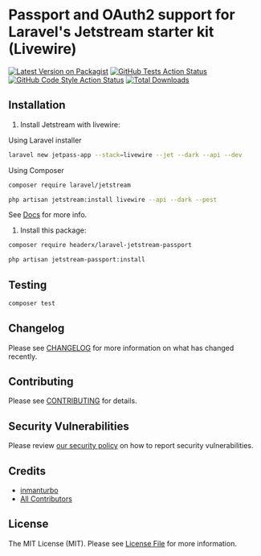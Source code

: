# Passport and OAuth2 support for Laravel's Jetstream starter kit (Livewire)

[![Latest Version on Packagist](https://img.shields.io/packagist/v/headerx/laravel-jetstream-passport.svg?style=flat-square)](https://packagist.org/packages/headerx/laravel-jetstream-passport)
[![GitHub Tests Action Status](https://img.shields.io/github/actions/workflow/status/headerx/laravel-jetstream-passport/run-tests.yml?branch=main&label=tests&style=flat-square)](https://github.com/headerx/laravel-jetstream-passport/actions?query=workflow%3Arun-tests+branch%3Amain)
[![GitHub Code Style Action Status](https://img.shields.io/github/actions/workflow/status/headerx/laravel-jetstream-passport/fix-php-code-style-issues.yml?branch=main&label=code%20style&style=flat-square)](https://github.com/headerx/laravel-jetstream-passport/actions?query=workflow%3A"Fix+PHP+code+style+issues"+branch%3Amain)
[![Total Downloads](https://img.shields.io/packagist/dt/headerx/laravel-jetstream-passport.svg?style=flat-square)](https://packagist.org/packages/headerx/laravel-jetstream-passport)

## Installation

1. Install Jetstream with livewire:

Using Laravel installer

```bash
laravel new jetpass-app --stack=livewire --jet --dark --api --dev
```

Using Composer

```bash
composer require laravel/jetstream
```

```bash
php artisan jetstream:install livewire --api --dark --pest
```

See [Docs](https://jetstream.laravel.com/installation.html) for more info.

1. Install this package:


```bash
composer require headerx/laravel-jetstream-passport
```

```bash
php artisan jetstream-passport:install
```

## Testing

```bash
composer test
```

## Changelog

Please see [CHANGELOG](CHANGELOG.md) for more information on what has changed recently.

## Contributing

Please see [CONTRIBUTING](.github/CONTRIBUTING.md) for details.

## Security Vulnerabilities

Please review [our security policy](../../security/policy) on how to report security vulnerabilities.

## Credits

- [inmanturbo](https://github.com/inmanturbo)
- [All Contributors](../../contributors)

## License

The MIT License (MIT). Please see [License File](LICENSE.md) for more information.
